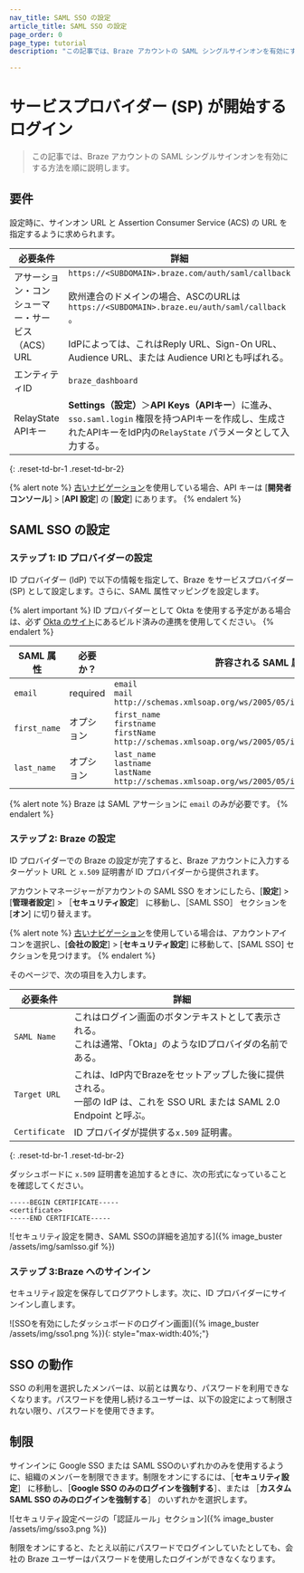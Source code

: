 ```yaml
---
nav_title: SAML SSO の設定
article_title: SAML SSO の設定
page_order: 0
page_type: tutorial
description: "この記事では、Braze アカウントの SAML シングルサインオンを有効にする方法を順に説明します。"

---
```


# サービスプロバイダー (SP) が開始するログイン

> この記事では、Braze アカウントの SAML シングルサインオンを有効にする方法を順に説明します。

## 要件

設定時に、サインオン URL と Assertion Consumer Service (ACS) の URL を指定するように求められます。  

| 必要条件 | 詳細 |
|---|---|
| アサーション・コンシューマー・サービス（ACS）URL | `https://<SUBDOMAIN>.braze.com/auth/saml/callback`<br><br> 欧州連合のドメインの場合、ASCのURLは`https://<SUBDOMAIN>.braze.eu/auth/saml/callback` 。<br><br> IdPによっては、これはReply URL、Sign-On URL、Audience URL、または Audience URIとも呼ばれる。 |
| エンティティID | `braze_dashboard` |
| RelayState APIキー | **Settings（設定）**＞**API Keys（APIキー**）に進み、`sso.saml.login` 権限を持つAPIキーを作成し、生成されたAPIキーをIdP内の`RelayState` パラメータとして入力する。 |
{: .reset-td-br-1 .reset-td-br-2}

{% alert note %}
[古いナビゲーション]({{site.baseurl}}/navigation)を使用している場合、API キーは \[**開発者コンソール**] > \[**API 設定**] の \[**設定**] にあります。
{% endalert %}

## SAML SSO の設定

### ステップ 1: ID プロバイダーの設定

ID プロバイダー (IdP) で以下の情報を指定して、Braze をサービスプロバイダー (SP) として設定します。さらに、SAML 属性マッピングを設定します。

{% alert important %}
ID プロバイダーとして Okta を使用する予定がある場合は、必ず [Okta のサイト](https://www.okta.com/integrations/braze/)にあるビルド済みの連携を使用してください。
{% endalert %}

| SAML 属性 | 必要か？ | 許容される SAML 属性 |
|---|---|---|
|`email` | required | `email`<br> `mail`<br> `http://schemas.xmlsoap.org/ws/2005/05/identity/claims/email` |
| `first_name` | オプション | `first_name`<br> `firstname`<br> `firstName`<br>`http://schemas.xmlsoap.org/ws/2005/05/identity/claims/first_name` |
| `last_name` | オプション | `last_name`<br> `lastname`<br> `lastName`<br>`http://schemas.xmlsoap.org/ws/2005/05/identity/claims/last_name` |

{% alert note %}
Braze は SAML アサーションに `email` のみが必要です。
{% endalert %}

### ステップ 2: Braze の設定

ID プロバイダーでの Braze の設定が完了すると、Braze アカウントに入力するターゲット URL と `x.509` 証明書が ID プロバイダーから提供されます。

アカウントマネージャーがアカウントの SAML SSO をオンにしたら、\[**設定**] > \[**管理者設定**] > ［**セキュリティ設定**］ に移動し、［SAML SSO］ セクションを \[**オン**] に切り替えます。

{% alert note %}
[古いナビゲーション]({{site.baseurl}}/navigation)を使用している場合は、アカウントアイコンを選択し、\[**会社の設定**] > \[**セキュリティ設定**] に移動して、\[SAML SSO] セクションを見つけます。
{% endalert %}

そのページで、次の項目を入力します。

| 必要条件 | 詳細 |
|---|---|
| `SAML Name` | これはログイン画面のボタンテキストとして表示される。<br>これは通常、「Okta」のようなIDプロバイダの名前である。 |
| `Target URL` | これは、IdP内でBrazeをセットアップした後に提供される。<br> 一部の IdP は、これを SSO URL または SAML 2.0 Endpoint と呼ぶ。 |
| `Certificate` | ID プロバイダが提供する`x.509` 証明書。|
{: .reset-td-br-1 .reset-td-br-2}

ダッシュボードに `x.509` 証明書を追加するときに、次の形式になっていることを確認してください。

```
-----BEGIN CERTIFICATE-----
<certificate>
-----END CERTIFICATE-----
```

![セキュリティ設定を開き、SAML SSOの詳細を追加する]({% image_buster /assets/img/samlsso.gif %})

### ステップ 3:Braze へのサインイン

セキュリティ設定を保存してログアウトします。次に、ID プロバイダーにサインインし直します。

![SSOを有効にしたダッシュボードのログイン画面]({% image_buster /assets/img/sso1.png %}){: style="max-width:40%;"}

## SSO の動作

SSO の利用を選択したメンバーは、以前とは異なり、パスワードを利用できなくなります。パスワードを使用し続けるユーザーは、以下の設定によって制限されない限り、パスワードを使用できます。

## 制限

サインインに Google SSO または SAML SSOのいずれかのみを使用するように、組織のメンバーを制限できます。制限をオンにするには、［**セキュリティ設定**］ に移動し、［**Google SSO のみのログインを強制する**］、または ［**カスタム SAML SSO のみのログインを強制する**］ のいずれかを選択します。

![セキュリティ設定ページの「認証ルール」セクション]({% image_buster /assets/img/sso3.png %})

制限をオンにすると、たとえ以前にパスワードでログインしていたとしても、会社の Braze ユーザーはパスワードを使用したログインができなくなります。
